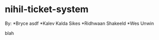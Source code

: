 nihil-ticket-system
===================

By:
	*Bryce asdf
	*Kalev Kalda Sikes
	*Ridhwaan Shakeeld
	*Wes Unwin

blah
